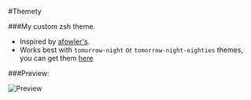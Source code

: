 #Themety 

###My custom zsh theme. 

* Inspired by [afowler's](https://github.com/robbyrussell/oh-my-zsh/blob/master/themes/afowler.zsh-theme).
* Works best with `tomorrow-night` or `tomorrow-night-eighties` themes, you can get them [here](https://github.com/chriskempson/tomorrow-theme)

###Preview: 

![Preview](http://devety.com/wp-content/uploads/2016/03/Screen-Shot-2016-03-02-at-11.18.20-PM.png)
